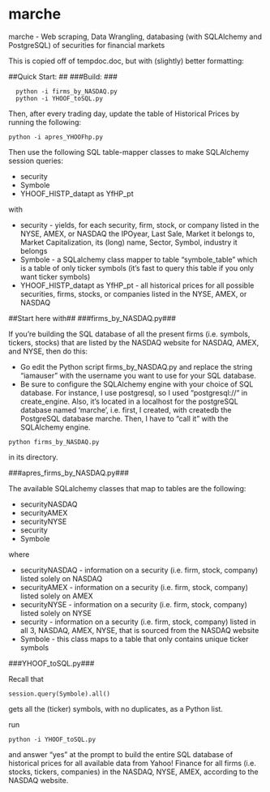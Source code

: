 # marche
marche - Web scraping, Data Wrangling, databasing (with SQLAlchemy and PostgreSQL) of securities for financial markets

This is copied off of tempdoc.doc, but with (slightly) better formatting:

##Quick Start: ##
###Build: ###
```  
  python -i firms_by_NASDAQ.py
  python -i YHOOF_toSQL.py 
  ```

Then, after every trading day, update the table of Historical Prices by running the following:

```  
python -i apres_YHOOFhp.py
```

Then use the following SQL table-mapper classes to make SQLAlchemy session queries:

* security
* Symbole
* YHOOF_HISTP_datapt as YfHP_pt

with 

* security - yields, for each security, firm, stock, or company listed in the NYSE, AMEX, or NASDAQ the IPOyear, Last Sale, Market it belongs to, Market Capitalization, its (long) name, Sector, Symbol, industry it belongs
* Symbole - a SQLalchemy class mapper to table “symbole_table” which is a table of only ticker symbols (it’s fast to query this table if you only want ticker symbols)
* YHOOF_HISTP_datapt as YfHP_pt - all historical prices for all possible securities, firms, stocks, or companies listed in the NYSE, AMEX, or NASDAQ


##Start here with##
###firms_by_NASDAQ.py###

If you’re building the SQL database of all the present firms (i.e. symbols, tickers, stocks) that are listed by the NASDAQ website for NASDAQ, AMEX, and NYSE, then do this:

- Go edit the Python script firms_by_NASDAQ.py and replace the string “iamauser” with the username you want to use for your SQL database.
- Be sure to configure the SQLAlchemy engine with your choice of SQL database.  For instance, I use postgresql, so I used “postgresql://“ in create_engine.  Also, it’s located in a localhost for the postgreSQL database named ‘marche’, i.e. first, I created, with createdb the PostgreSQL database marche.  Then, I have to “call it” with the SQLAlchemy engine.  

```
python firms_by_NASDAQ.py
```

in its directory.  


###apres_firms_by_NASDAQ.py###

The available SQLalchemy classes that map to tables are the following:

* securityNASDAQ
* securityAMEX
* securityNYSE
* security
* Symbole

where

* securityNASDAQ - information on a security (i.e. firm, stock, company) listed solely on NASDAQ
* securityAMEX - information on a security (i.e. firm, stock, company) listed solely on AMEX
* securityNYSE - information on a security (i.e. firm, stock, company) listed solely on NYSE
* security - information on a security (i.e. firm, stock, company) listed in all 3, NASDAQ, AMEX, NYSE, that is sourced from the NASDAQ website
* Symbole - this class maps to a table that only contains unique ticker symbols


###YHOOF_toSQL.py###

Recall that 

  ```
  session.query(Symbole).all()
  ```

gets all the (ticker) symbols, with no duplicates, as a Python list.  

run 

  ```
  python -i YHOOF_toSQL.py
  ```

and answer “yes” at the prompt to build the entire SQL database of historical prices for all available data from Yahoo! Finance for all firms (i.e. stocks, tickers, companies) in the NASDAQ, NYSE, AMEX, according to the NASDAQ website.



